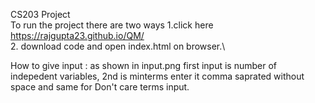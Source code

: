 CS203 Project\
To run the project there are two ways
1.click here https://rajgupta23.github.io/QM/  \
2. download code and open index.html on browser.\

How to give input :
as shown in input.png first input is number of indepedent variables, 2nd is minterms enter it comma saprated without space and same for Don't care terms input.
